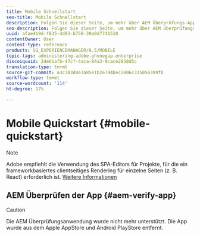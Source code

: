 ```yaml
---
title: Mobile Schnellstart
seo-title: Mobile Schnellstart
description: Folgen Sie dieser Seite, um mehr über AEM Überprüfungs-App zu erfahren. Die AEM Verification-App ist eine schnelle und einfache Möglichkeit, Ihre AEM mobilen Anwendungen auf jedem iOS- oder Android-Mobilgerät auszuführen.
seo-description: Folgen Sie dieser Seite, um mehr über AEM Überprüfungs-App zu erfahren. Die AEM Verification-App ist eine schnelle und einfache Möglichkeit, Ihre AEM mobilen Anwendungen auf jedem iOS- oder Android-Mobilgerät auszuführen.
uuid: afae4b9d-f835-4d83-b758-39a0d7741510
contentOwner: User
content-type: reference
products: SG_EXPERIENCEMANAGER/6.5/MOBILE
topic-tags: administering-adobe-phonegap-enterprise
discoiquuid: 2de6bafb-47cf-4aca-84a3-0cace2858d5c
translation-type: tm+mt
source-git-commit: a3c303d4e3a85e1b2e794bec2006c335056309fb
workflow-type: tm+mt
source-wordcount: '114'
ht-degree: 17%

---
```



# Mobile Quickstart {#mobile-quickstart}

>[!NOTE]
>
>Adobe empfiehlt die Verwendung des SPA-Editors für Projekte, für die ein frameworkbasiertes clientseitiges Rendering für einzelne Seiten (z. B. React) erforderlich ist. [Weitere Informationen](/help/sites-developing/spa-overview.md)

## AEM Überprüfen der App {#aem-verify-app}

>[!CAUTION]
>
>Die AEM Überprüfungsanwendung wurde nicht mehr unterstützt. Die App wurde aus dem Apple AppStore und Android PlayStore entfernt.
